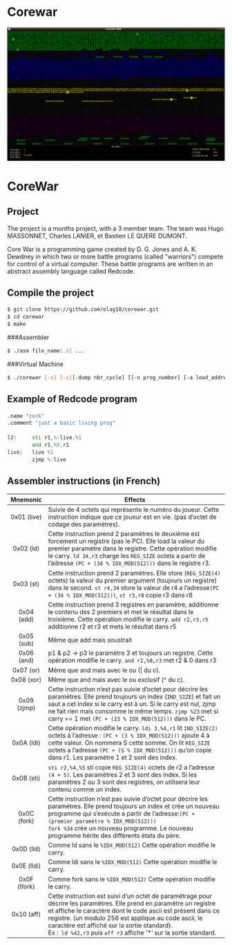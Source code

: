 Corewar
=====

<img src="https://raw.githubusercontent.com/sebastiencs/Corewar_x86/master/img/corewar.png" alt="Alt text" style="max-width:100%;">

CoreWar
==============

Project
-------
The project is a months project, with a 3 member team.
The team was Hugo MASSONNET, Charles LANIER, et Bastien LE QUERE DUMONT.

Core War is a programming game created by D. G. Jones and A. K. Dewdney in which two or more battle programs (called "warriors") compete for control of a virtual computer. These battle programs are written in an abstract assembly language called Redcode.

Compile the project
------------

```sh
$ git clone https://github.com/olag18/corewar.git
$ cd corewar
$ make
```

###Assembler
```sh
$ ./asm file_name[.s] ...
```
###Virtual Machine
```sh
$ ./corewar [-v] [-z][-dump nbr_cycle] [[-n prog_number] [-a load_address ] prog_name] ...
```

Example of Redcode program
------------
```asm
.name "zork"
.comment "just a basic living prog"

l2:     sti r1,%:live,%1
        and r1,%0,r1
live:   live %1
        zjmp %:live
```

Assembler instructions (in French)
--------

| Mnemonic |                               Effects                        |
|:----------:| ----------------------------------------------------------- |
| 0x01 (live)|Suivie de 4 octets qui représente le numéro du joueur. Cette instruction indique que ce joueur est en vie. (pas d’octet de codage des paramètres).                                    |
|0x02 (ld)|Cette instruction prend 2 paramètres le deuxième est forcement un registre (pas le PC). Elle load la valeur du premier paramètre dans le registre. Cette opération modifie le carry. ``ld 34,r3`` charge les `REG_SIZE` octets a partir de l’adresse `(PC + (34 % IDX_MOD(512)))` dans le registre r3.|
|0x03 (st)|Cette instruction prend 2 paramètres. Elle store (`REG_SIZE(4)` octets) la valeur du premier argument (toujours un registre) dans le second. `st r4,34` store la valeur de r4 a l’adresse`(PC + (34 % IDX_MOD(512)))`, `st r3,r8` copie r3 dans r8|
|0x04 (add)|Cette instruction prend 3 registres en paramètre, additionne le contenu des 2 premiers et met le résultat dans le troisième. Cette opération modifie le carry. `add r2,r3,r5` additionne r2 et r3 et mets le résultat dans r5|
|0x05 (sub)|Même que add mais soustrait|
|0x06 (and)|p1 & p2 -> p3 le paramètre 3 et toujours un registre. Cette opération modifie le carry. `and r2,%0,r3` met r2 & 0 dans r3|
|0x07 (or)|Même que and mais avec le ou (&#124; du c).|
|0x08 (xor)|Même que and mais avec le ou exclusif (^ du c).|
|0x09 (zjmp)|Cette instruction n’est pas suivie d’octet pour décrire les paramètres. Elle prend toujours un index (`IND_SIZE`) et fait un saut a cet index si le carry est à un. Si le carry est nul, zjmp ne fait rien mais consomme le même temps. `zjmp %23` met si carry == 1 met `(PC + (23 % IDX_MOD(512)))` dans le PC.|
|0x0A (ldi)|Cette opération modifie le carry. `ldi 3,%4,r1` lit `IND_SIZE(2)` octets à l’adresse : `(PC + (3 % IDX_MOD(512)))` ajoute 4 à cette valeur. On nommera S cette somme. On lit `REG_SIZE` octets a l’adresse `(PC + (S % IDX_MOD(512)))` qu’on copie dans r1. Les paramètre 1 et 2 sont des index.|
|0x0B (sti)|`sti r2,%4,%5` sti copie `REG_SIZE(4)` octets de r2 a l’adresse `(4 + 5)`. Les paramètres 2 et 3 sont des index. Si les paramètres 2 ou 3 sont des registres, on utilisera leur contenu comme un index.|
0x0C (fork)|Cette instruction n’est pas suivie d’octet pour décrire les paramètres. Elle prend toujours un index et crée un nouveau programme qui s’exécute a partir de l’adresse:`(PC + (premier paramètre % IDX_MOD(512)))`<br>`fork %34` crée un nouveau programme. Le nouveau programme hérite des différents états du père.|
0x0D (lld)|Comme ld sans le `%IDX_MOD(512)` Cette opération modifie le carry.|
0x0E (lldi)|Comme ldi sans le `%IDX_MOD(512)` Cette opération modifie le carry.|
0x0F (lfork)|Comme fork sans le `%IDX_MOD(512)` Cette opération modifie le carry.|
0x10 (aff)|Cette instruction est suivi d’un octet de paramétrage pour décrire les paramètres. Elle prend en paramètre un registre et affiche le caractère dont le code ascii est présent dans ce registre. (un modulo 256 est applique au code ascii, le caractère est affiché sur la sortie standard).<br>Ex :` ld %42,r3` puis `aff r3` affiche ’*’ sur la sortie standard.|
